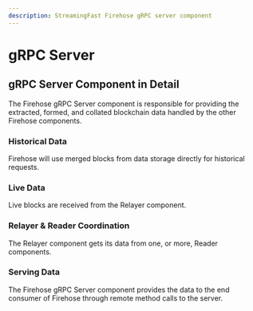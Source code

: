 ```yaml
---
description: StreamingFast Firehose gRPC server component
---
```


# gRPC Server

## gRPC Server Component in Detail

The Firehose gRPC Server component is responsible for providing the extracted, formed, and collated blockchain data handled by the other Firehose components.

### Historical Data

Firehose will use merged blocks from data storage directly for historical requests.&#x20;

### Live Data

Live blocks are received from the Relayer component.&#x20;

### Relayer & Reader Coordination

The Relayer component gets its data from one, or more, Reader components.

### Serving Data

The Firehose gRPC Server component provides the data to the end consumer of Firehose through remote method calls to the server.
